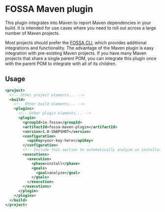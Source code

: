 # FOSSA Maven plugin

This plugin integrates into Maven to report Maven dependencies in your build. It
is intended for use cases where you need to roll out across a large number
of Maven projects.

Most projects should prefer the [FOSSA CLI](https://github.com/fossas/fossa-cli),
which provides additional integrations and functionality. The advantage of the
Maven plugin is easy integration with pre-existing Maven projects. If you have
many Maven projects that share a single parent POM, you can integrate this
plugin once with the parent POM to integrate with all of its children.

## Usage

```xml
<project>
  <!-- Other project elements... -->
  <build>
    <!-- Other build elements... -->
    <plugins>
      <!-- Other plugin elements... -->
      <plugin>
        <groupId>io.fossa</groupId>
        <artifactId>fossa-maven-plugin</artifactId>
        <version>1.0-SNAPSHOT</version>
        <configuration>
          <apiKey>your-key-here</apiKey>
        </configuration>
        <!-- Include this section to automatically analyze on installation. -->
        <executions>
          <execution>
            <phase>install</phase>
            <goals>
              <goal>analyze</goal>
            </goals>
          </execution>
        </executions>
      </plugin>
    </plugins>
  </build>
</project>
```
